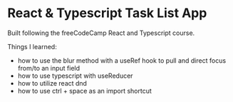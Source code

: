 # React & Typescript Task List App

Built following the freeCodeCamp React and Typescript course.

Things I learned:
- how to use the blur method with a useRef hook to pull and direct focus from/to an input field
- how to use typescript with useReducer
- how to utilize react dnd
- how to use ctrl + space as an import shortcut